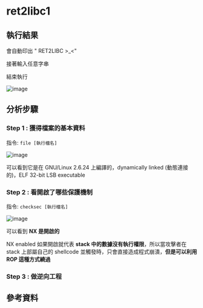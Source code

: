 # ret2libc1
## 執行結果

會自動印出 " RET2LIBC >_<"

接著輸入任意字串

結束執行

![image](https://user-images.githubusercontent.com/22366572/148839660-8d8a26ce-cc93-417c-8cb0-e9650c19ffdb.png)

## 分析步驟
### Step 1 : 獲得檔案的基本資料

指令: ```file [執行檔名]```

![image](https://user-images.githubusercontent.com/22366572/148839990-0c63cbd9-9962-4996-ab85-9c7076b701e3.png)

可以看到它是在 GNU/Linux 2.6.24 上編譯的，dynamically linked (動態連接的)，ELF 32-bit LSB executable

### Step 2 : 看開啟了哪些保護機制

指令: ```checksec [執行檔名]```

![image](https://user-images.githubusercontent.com/22366572/148840299-0e68c03b-1981-44d4-aca7-99bba7bc32e1.png)

可以看到 **NX 是開啟的**

NX enabled 如果開啟就代表 **stack 中的數據沒有執行權限**，所以當攻擊者在 stack 上部屬自己的 shellcode 並觸發時，只會直接造成程式崩潰，**但是可以利用 ROP 這種方式繞過**

### Step 3 : 做逆向工程


## 參考資料
